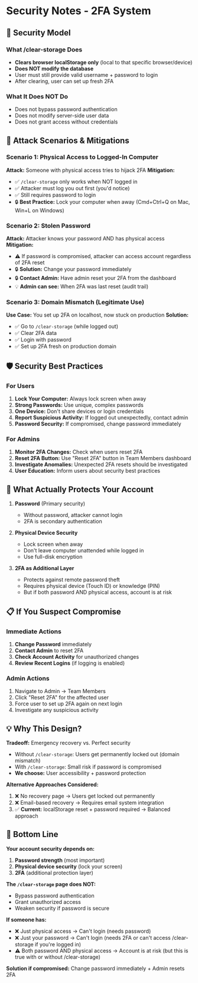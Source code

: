 # Security Notes - 2FA System

## 🔐 Security Model

### What /clear-storage Does
- **Clears browser localStorage only** (local to that specific browser/device)
- **Does NOT modify the database**
- User must still provide valid username + password to login
- After clearing, user can set up fresh 2FA

### What It Does NOT Do
- Does not bypass password authentication
- Does not modify server-side user data
- Does not grant access without credentials

## 🚨 Attack Scenarios & Mitigations

### Scenario 1: Physical Access to Logged-In Computer
**Attack:** Someone with physical access tries to hijack 2FA
**Mitigation:** 
- ✅ `/clear-storage` only works when NOT logged in
- ✅ Attacker must log you out first (you'd notice)
- ✅ Still requires password to login
- 🔒 **Best Practice:** Lock your computer when away (Cmd+Ctrl+Q on Mac, Win+L on Windows)

### Scenario 2: Stolen Password
**Attack:** Attacker knows your password AND has physical access
**Mitigation:**
- ⚠️ If password is compromised, attacker can access account regardless of 2FA reset
- 🔒 **Solution:** Change your password immediately
- 🔒 **Contact Admin:** Have admin reset your 2FA from the dashboard
- 💡 **Admin can see:** When 2FA was last reset (audit trail)

### Scenario 3: Domain Mismatch (Legitimate Use)
**Use Case:** You set up 2FA on localhost, now stuck on production
**Solution:**
- ✅ Go to `/clear-storage` (while logged out)
- ✅ Clear 2FA data
- ✅ Login with password
- ✅ Set up 2FA fresh on production domain

## 🛡️ Security Best Practices

### For Users
1. **Lock Your Computer:** Always lock screen when away
2. **Strong Passwords:** Use unique, complex passwords
3. **One Device:** Don't share devices or login credentials
4. **Report Suspicious Activity:** If logged out unexpectedly, contact admin
5. **Password Security:** If compromised, change password immediately

### For Admins
1. **Monitor 2FA Changes:** Check when users reset 2FA
2. **Reset 2FA Button:** Use "Reset 2FA" button in Team Members dashboard
3. **Investigate Anomalies:** Unexpected 2FA resets should be investigated
4. **User Education:** Inform users about security best practices

## 🔑 What Actually Protects Your Account

1. **Password** (Primary security)
   - Without password, attacker cannot login
   - 2FA is secondary authentication

2. **Physical Device Security**
   - Lock screen when away
   - Don't leave computer unattended while logged in
   - Use full-disk encryption

3. **2FA as Additional Layer**
   - Protects against remote password theft
   - Requires physical device (Touch ID) or knowledge (PIN)
   - But if both password AND physical access, account is at risk

## 📋 If You Suspect Compromise

### Immediate Actions
1. **Change Password** immediately
2. **Contact Admin** to reset 2FA
3. **Check Account Activity** for unauthorized changes
4. **Review Recent Logins** (if logging is enabled)

### Admin Actions
1. Navigate to Admin → Team Members
2. Click "Reset 2FA" for the affected user
3. Force user to set up 2FA again on next login
4. Investigate any suspicious activity

## 💡 Why This Design?

**Tradeoff:** Emergency recovery vs. Perfect security
- Without `/clear-storage`: Users get permanently locked out (domain mismatch)
- With `/clear-storage`: Small risk if password is compromised
- **We choose:** User accessibility + password protection

**Alternative Approaches Considered:**
1. ❌ No recovery page → Users get locked out permanently
2. ❌ Email-based recovery → Requires email system integration
3. ✅ **Current:** localStorage reset + password required → Balanced approach

## 🎯 Bottom Line

**Your account security depends on:**
1. **Password strength** (most important)
2. **Physical device security** (lock your screen)
3. **2FA** (additional protection layer)

**The `/clear-storage` page does NOT:**
- Bypass password authentication
- Grant unauthorized access
- Weaken security if password is secure

**If someone has:**
- ❌ Just physical access → Can't login (needs password)
- ❌ Just your password → Can't login (needs 2FA or can't access /clear-storage if you're logged in)
- ⚠️ Both password AND physical access → Account is at risk (but this is true with or without /clear-storage)

**Solution if compromised:** Change password immediately + Admin resets 2FA

